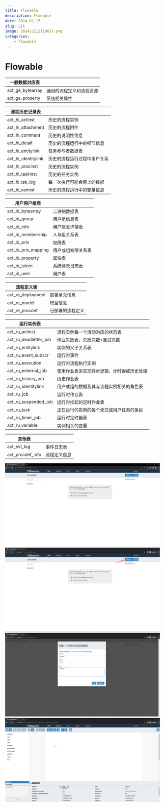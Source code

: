 ```yaml
---
title: Flowable
description: Flowable
date: 2024-02-15
slug: Git
image: 202412212118817.png
categories:
    - Flowable
---
```


# Flowable
| 一般数据对应表   |                          |
| ---------------- | ------------------------ |
| act_ge_bytearray | 通用的流程定义和流程资源 |
| act_ge_property  | 系统相关属性             |

| 流程历史记录表      |                              |
| ------------------- | ---------------------------- |
| act_hi_actinst      | 历史的流程实例               |
| act_hi_attachment   | 历史的流程附件               |
| act_hi_comment      | 历史的说明性信息             |
| act_hi_detail       | 历史的流程运行中的细节信息   |
| act_hi_entitylink   | 任务参与者数据表             |
| act_hi_identitylink | 历史的流程运行过程中用户关系 |
| act_hi_procinst     | 历史的流程实例               |
| act_hi_taskinst     | 历史的任务实例               |
| act_hi_tsk_log      | 每一次执行可能会带上的数据   |
| act_hi_varinst      | 历史的流程运行中的变量信息   |

| 用户用户组表        |                    |
| ------------------- | ------------------ |
| act_id_bytearray    | 二进制数据表       |
| act_id_group        | 用户组信息表       |
| act_id_info         | 用户信息详情表     |
| act_id_membership   | 人与组关系表       |
| act_id_priv         | 权限表             |
| act_id_priv_mapping | 用户或组权限关系表 |
| act_id_property     | 属性表             |
| act_id_token        | 系统登录日志表     |
| act_id_user         | 用户表             |

| 流程定义表        |                  |
| ----------------- | ---------------- |
| act_re_deployment | 部署单元信息     |
| act_re_model      | 模型信息         |
| act_re_procdef    | 已部署的流程定义 |

| 运行实例表            |                                            |
| --------------------- | ------------------------------------------ |
| act_ru_actinst        | 流程实例每一个活动对应的状态表             |
| act_ru_deadletter_job | 作业失败表，失败次数>重试次数              |
| act_ru_entitylink     | 实例的父子关系表                           |
| act_ru_event_subscr   | 运行时事件                                 |
| act_ru_execution      | 运行时流程执行实例                         |
| act_ru_external_job   | 使用作业表来实现异步逻辑、计时器或历史处理 |
| act_ru_history_job    | 历史作业表                                 |
| act_ru_identitylink   | 用户或组的数据及其与流程实例相关的角色表   |
| act_ru_job            | 运行时作业表                               |
| act_ru_suspended_job  | 运行时挂起的定时作业表                     |
| act_ru_task           | 正在运行的实例的每个未完成用户任务的条目   |
| act_ru_timer_job      | 运行时定时器表                             |
| act_ru_variable       | 实例相关的变量                             |

| 其他表           |              |
| ---------------- | ------------ |
| act_evt_log      | 事件日志表   |
| act_procdef_info | 流程定义信息 |

![image-20231204075630119](https://raw.githubusercontent.com/IsUnderAchiever/markdown-img/master/PicGo01/202312040756384_repeat_1701647799480__678008.png)
![image-20231204075743701](https://raw.githubusercontent.com/IsUnderAchiever/markdown-img/master/PicGo01/202312040757810_repeat_1701647863829__348359.png)
![image-20231204080127639](https://raw.githubusercontent.com/IsUnderAchiever/markdown-img/master/PicGo01/202312040801820_repeat_1701648087833__670878.png)
![image-20231204080144734](https://raw.githubusercontent.com/IsUnderAchiever/markdown-img/master/PicGo01/202312040801844_repeat_1701648104859__083755.png)
